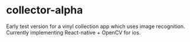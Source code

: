 # collector-alpha
Early test version for a vinyl collection app which uses image recognition. Currently implementing React-native + OpenCV for ios.
